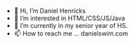 - 👋 Hi, I’m Daniel Henricks
- 👀 I’m interested in HTML/CSS/JS/Java
- 🌱 I’m currently in my senior year of HS.
- 📫 How to reach me ... danielswim.com

